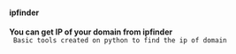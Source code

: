 #### ipfinder
<strong> You can get IP of your domain from ipfinder</strong>
<br>
  ``` Basic tools created on python to find the ip of domain```     

